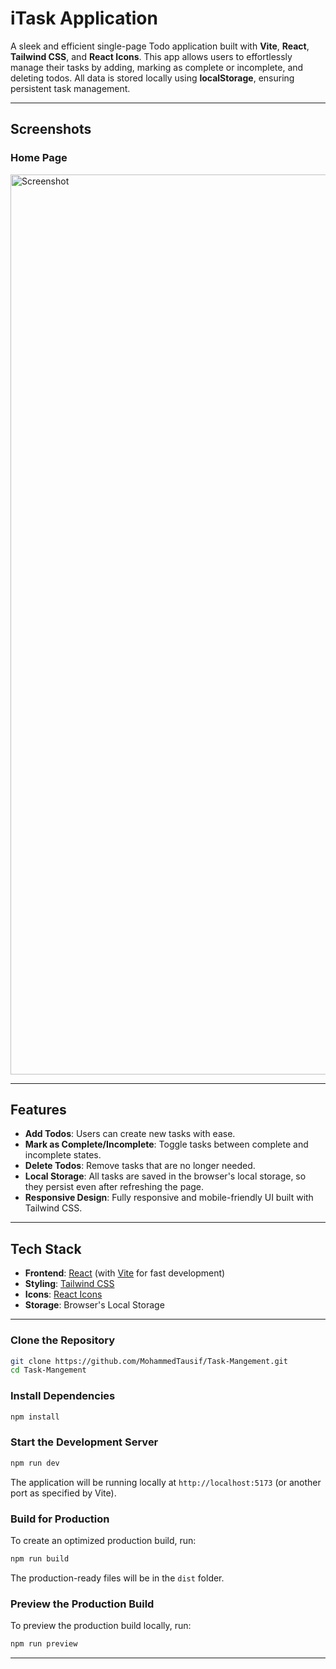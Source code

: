 # iTask Application

A sleek and efficient single-page Todo application built with **Vite**, **React**, **Tailwind CSS**, and **React Icons**. This app allows users to effortlessly manage their tasks by adding, marking as complete or incomplete, and deleting todos. All data is stored locally using **localStorage**, ensuring persistent task management.

---

## Screenshots

### Home Page
<img width="1440" alt="Screenshot" src="https://github.com/user-attachments/assets/615019e5-6e4f-43da-a5c1-7165dcfb3d96" />

---

## Features

- **Add Todos**: Users can create new tasks with ease.
- **Mark as Complete/Incomplete**: Toggle tasks between complete and incomplete states.
- **Delete Todos**: Remove tasks that are no longer needed.
- **Local Storage**: All tasks are saved in the browser's local storage, so they persist even after refreshing the page.
- **Responsive Design**: Fully responsive and mobile-friendly UI built with Tailwind CSS.

---

## Tech Stack

- **Frontend**: [React](https://reactjs.org/) (with [Vite](https://vitejs.dev/) for fast development)
- **Styling**: [Tailwind CSS](https://tailwindcss.com/)
- **Icons**: [React Icons](https://react-icons.github.io/react-icons/)
- **Storage**: Browser's Local Storage

---

### Clone the Repository

```bash
git clone https://github.com/MohammedTausif/Task-Mangement.git
cd Task-Mangement
```

### Install Dependencies

```bash
npm install
```

### Start the Development Server

```bash
npm run dev
```

The application will be running locally at `http://localhost:5173` (or another port as specified by Vite).

### Build for Production

To create an optimized production build, run:

```bash
npm run build
```

The production-ready files will be in the `dist` folder.

### Preview the Production Build

To preview the production build locally, run:

```bash
npm run preview
```

---

